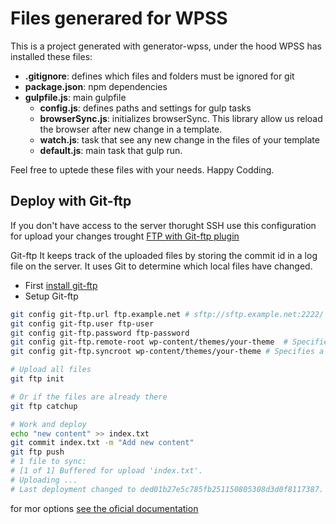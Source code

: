 # Files generared for WPSS

This is a project generated with generator-wpss, under the hood WPSS has installed these files:

- **.gitignore**: defines which files and folders must be ignored for git
- **package.json**: npm dependencies
- **gulpfile.js**: main gulpfile
	- **config.js**: defines paths and settings for gulp tasks
	- **browserSync.js**: initializes browserSync. This library allow us reload the browser after new change in a template. 
	- **watch.js**: task that see any new change in the files of your template
	- **default.js**: main task that gulp run.

Feel free to uptede these files with your needs. Happy Codding. 

## Deploy with Git-ftp
If you don't have access to the server thorught SSH use this configuration for upload your changes trought [FTP with Git-ftp plugin](https://github.com/git-ftp/git-ftp)

Git-ftp It keeps track of the uploaded files by storing the commit id in a log file on the server. It uses Git to determine which local files have changed.

- First [install git-ftp](https://github.com/git-ftp/git-ftp/blob/develop/INSTALL.md)
- Setup Git-ftp

```sh
git config git-ftp.url ftp.example.net # sftp://sftp.example.net:2222/ (url with secure connection and custom port)
git config git-ftp.user ftp-user
git config git-ftp.password ftp-password
git config git-ftp.remote-root wp-content/themes/your-theme  # Specifies the remote root directory to deploy to. The remote path in the URL is ignored.
git config git-ftp.syncroot wp-content/themes/your-theme # Specifies a local directory to sync from as if it were the git project root path.

# Upload all files
git ftp init

# Or if the files are already there
git ftp catchup

# Work and deploy
echo "new content" >> index.txt
git commit index.txt -m "Add new content"
git ftp push
# 1 file to sync:
# [1 of 1] Buffered for upload 'index.txt'.
# Uploading ...
# Last deployment changed to ded01b27e5c785fb251150805308d3d0f8117387.
```

for mor options [see the oficial documentation](https://github.com/git-ftp/git-ftp/blob/develop/man/git-ftp.1.md)
